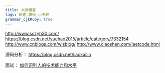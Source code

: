 ```yaml
---
title: 大神博客
tags: 新建,模板,小书匠
grammar_cjkRuby: true
---
```


http://www.sczyh30.com/
https://blog.csdn.net/yuchao2015/article/category/7332154
http://www.cnblogs.com/wlsblog/
http://www.ciaoshen.com/leetcode.html

源码分析：
https://blog.csdn.net/liaokailin

面试：
[如何识别人的技术能力和水平](https://kb.cnblogs.com/page/593985/)